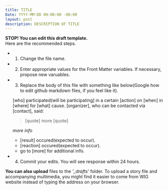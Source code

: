 ```yaml
---
title: TITLE
Date: YYYY-MM-DD 00:00:00 -08:00
layout: post
description: DESCRIPTION OF TITLE
---
```


**STOP! You can edit this draft template.**  
Here are the recommended steps.
 * 1. Change the file name.
 * 2. Enter appropriate values for the 
 Front Matter variables. If necessary, propose new varuables.
 * 3. Replace the body of this file with something like
below(Google how to edit github markdown files, if you feel like it). 

   [who] participated(will be participating] in a certain [action] on [when] 
    in [where] for [what] cause. [organizer], who can be contacted via [contact], said: 

    >[quote]
    > more [quote]
    
   *more info*

    * [result] occured(expected to occur). 
    * [reaction] occured(expected to occur).
    * go to [more] for additional info. 
  * 4. Commit your edits. You will see response within 24 hours.
  
 **You can also upload** files to the *'_drafts'* folder.
   To upload a story file and accompanying multimedia, you might find it easier
   to come from WIG website instead of typing the address on your browser. 
